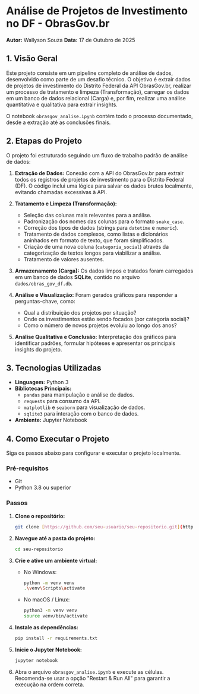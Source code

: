 # Análise de Projetos de Investimento no DF - ObrasGov.br

**Autor:** Wallyson Souza
**Data:** 17 de Outubro de 2025

## 1. Visão Geral

Este projeto consiste em um pipeline completo de análise de dados, desenvolvido como parte de um desafio técnico. O objetivo é extrair dados de projetos de investimento do Distrito Federal da API ObrasGov.br, realizar um processo de tratamento e limpeza (Transformação), carregar os dados em um banco de dados relacional (Carga) e, por fim, realizar uma análise quantitativa e qualitativa para extrair insights.

O notebook `obrasgov_analise.ipynb` contém todo o processo documentado, desde a extração até as conclusões finais.

## 2. Etapas do Projeto

O projeto foi estruturado seguindo um fluxo de trabalho padrão de análise de dados:

1.  **Extração de Dados:** Conexão com a API do ObrasGov.br para extrair todos os registros de projetos de investimento para o Distrito Federal (DF). O código inclui uma lógica para salvar os dados brutos localmente, evitando chamadas excessivas à API.

2.  **Tratamento e Limpeza (Transformação):**
    * Seleção das colunas mais relevantes para a análise.
    * Padronização dos nomes das colunas para o formato `snake_case`.
    * Correção dos tipos de dados (strings para `datetime` e `numeric`).
    * Tratamento de dados complexos, como listas e dicionários aninhados em formato de texto, que foram simplificados.
    * Criação de uma nova coluna (`categoria_social`) através da categorização de textos longos para viabilizar a análise.
    * Tratamento de valores ausentes.

3.  **Armazenamento (Carga):** Os dados limpos e tratados foram carregados em um banco de dados **SQLite**, contido no arquivo `dados/obras_gov_df.db`.

4.  **Análise e Visualização:** Foram gerados gráficos para responder a perguntas-chave, como:
    * Qual a distribuição dos projetos por situação?
    * Onde os investimentos estão sendo focados (por categoria social)?
    * Como o número de novos projetos evoluiu ao longo dos anos?

5.  **Análise Qualitativa e Conclusão:** Interpretação dos gráficos para identificar padrões, formular hipóteses e apresentar os principais insights do projeto.

## 3. Tecnologias Utilizadas

* **Linguagem:** Python 3
* **Bibliotecas Principais:**
    * `pandas` para manipulação e análise de dados.
    * `requests` para consumo da API.
    * `matplotlib` e `seaborn` para visualização de dados.
    * `sqlite3` para interação com o banco de dados.
* **Ambiente:** Jupyter Notebook

## 4. Como Executar o Projeto

Siga os passos abaixo para configurar e executar o projeto localmente.

### Pré-requisitos
* Git
* Python 3.8 ou superior

### Passos

1.  **Clone o repositório:**
    ```bash
    git clone [https://github.com/seu-usuario/seu-repositorio.git](https://github.com/seu-usuario/seu-repositorio.git)
    ```

2.  **Navegue até a pasta do projeto:**
    ```bash
    cd seu-repositorio
    ```

3.  **Crie e ative um ambiente virtual:**
    * No Windows:
        ```bash
        python -m venv venv
        .\venv\Scripts\activate
        ```
    * No macOS / Linux:
        ```bash
        python3 -m venv venv
        source venv/bin/activate
        ```

4.  **Instale as dependências:**
    ```bash
    pip install -r requirements.txt
    ```

5.  **Inicie o Jupyter Notebook:**
    ```bash
    jupyter notebook
    ```

6.  Abra o arquivo `obrasgov_analise.ipynb` e execute as células. Recomenda-se usar a opção "Restart & Run All" para garantir a execução na ordem correta.